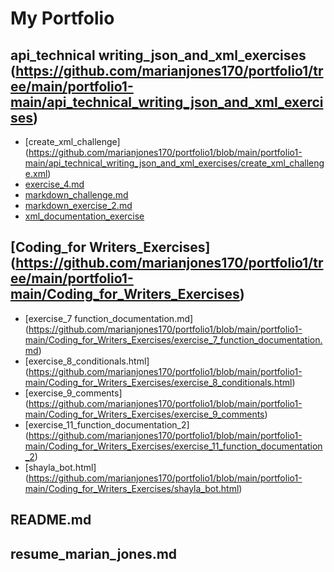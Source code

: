 # My Portfolio

## api_technical writing_json_and_xml_exercises (https://github.com/marianjones170/portfolio1/tree/main/portfolio1-main/api_technical_writing_json_and_xml_exercises)
   * [create_xml_challenge] (https://github.com/marianjones170/portfolio1/blob/main/portfolio1-main/api_technical_writing_json_and_xml_exercises/create_xml_challenge.xml)
   * [exercise_4.md](https://github.com/marianjones170/portfolio1/blob/main/portfolio1-main/api_technical_writing_json_and_xml_exercises/exercise_4.md)
   * [markdown_challenge.md](https://github.com/marianjones170/portfolio1/blob/main/portfolio1-main/api_technical_writing_json_and_xml_exercises/markdown_challenge.md)
   * [markdown_exercise_2.md](https://github.com/marianjones170/portfolio1/blob/main/portfolio1-main/api_technical_writing_json_and_xml_exercises/markdown_exercise_2.md)
   * [xml_documentation_exercise](https://github.com/marianjones170/portfolio1/blob/main/portfolio1-main/api_technical_writing_json_and_xml_exercises/xml_documentation_exercise.xml)

## [Coding_for Writers_Exercises] (https://github.com/marianjones170/portfolio1/tree/main/portfolio1-main/Coding_for_Writers_Exercises)
  * [exercise_7 function_documentation.md] (https://github.com/marianjones170/portfolio1/blob/main/portfolio1-main/Coding_for_Writers_Exercises/exercise_7_function_documentation.md)
  * [exercise_8_conditionals.html] (https://github.com/marianjones170/portfolio1/blob/main/portfolio1-main/Coding_for_Writers_Exercises/exercise_8_conditionals.html)
  * [exercise_9_comments] (https://github.com/marianjones170/portfolio1/blob/main/portfolio1-main/Coding_for_Writers_Exercises/exercise_9_comments)
  * [exercise_11_function_documentation_2] (https://github.com/marianjones170/portfolio1/blob/main/portfolio1-main/Coding_for_Writers_Exercises/exercise_11_function_documentation_2)
  * [shayla_bot.html] (https://github.com/marianjones170/portfolio1/blob/main/portfolio1-main/Coding_for_Writers_Exercises/shayla_bot.html)

## README.md
## resume_marian_jones.md
